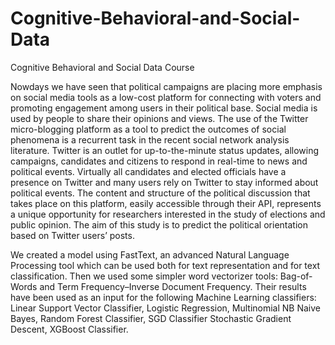# Cognitive-Behavioral-and-Social-Data
Cognitive Behavioral and Social Data Course

Nowdays we have seen that political campaigns are placing more emphasis on social media
tools as a low-cost platform for connecting with voters and promoting engagement among
users in their political base. Social media is used by people to share their opinions and
views. The use of the Twitter micro-blogging platform as a tool to predict the outcomes
of social phenomena is a recurrent task in the recent social network analysis literature.
Twitter is an outlet for up-to-the-minute status updates, allowing campaigns, candidates
and citizens to respond in real-time to news and political events. Virtually all candidates
and elected officials have a presence on Twitter and many users rely on Twitter to stay
informed about political events. The content and structure of the political discussion
that takes place on this platform, easily accessible through their API, represents a unique
opportunity for researchers interested in the study of elections and public opinion.
The aim of this study is to predict the political orientation based on Twitter
users’ posts. 

We created a model using FastText, an advanced Natural Language
Processing tool which can be used both for text representation and for text classification.
Then we used some simpler word vectorizer tools: Bag-of-Words and Term
Frequency–Inverse Document Frequency. Their results have been used
as an input for the following Machine Learning classifiers: Linear Support Vector Classifier, Logistic Regression, Multinomial NB Naive Bayes, Random Forest Classifier, SGD Classifier Stochastic Gradient Descent, XGBoost Classifier.
